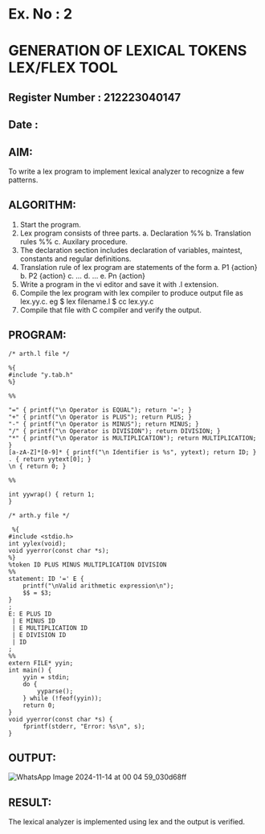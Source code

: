 # Ex. No : 2	
# GENERATION OF LEXICAL TOKENS LEX/FLEX TOOL
## Register Number : 212223040147
## Date : 

## AIM:   
To write a lex program to implement lexical analyzer to recognize a few patterns.

## ALGORITHM:
1.	Start the program.
2.	Lex program consists of three parts.
    a.	Declaration %%
    b.	Translation rules %%
    c.	Auxilary procedure.
3.	The declaration section includes declaration of variables, maintest, constants and regular definitions.
4.	Translation rule of lex program are statements of the form
    a.	P1 {action}
    b.	P2 {action}
    c.	…
    d.	…
    e.	Pn {action}
5.	Write a program in the vi editor and save it with .l extension.
6.	Compile the lex program with lex compiler to produce output file as lex.yy.c. eg $ lex filename.l $ cc lex.yy.c
7.	Compile that file with C compiler and verify the output.

## PROGRAM:
```
/* arth.l file */

%{
#include "y.tab.h"
%}

%%

"=" { printf("\n Operator is EQUAL"); return '='; } 
"+" { printf("\n Operator is PLUS"); return PLUS; }
"-" { printf("\n Operator is MINUS"); return MINUS; }
"/" { printf("\n Operator is DIVISION"); return DIVISION; }
"*" { printf("\n Operator is MULTIPLICATION"); return MULTIPLICATION; } 
[a-zA-Z]*[0-9]* { printf("\n Identifier is %s", yytext); return ID; }
. { return yytext[0]; }
\n { return 0; }

%%

int yywrap() { return 1;
}

```

```
/* arth.y file */

 %{
#include <stdio.h>
int yylex(void);
void yyerror(const char *s);
%}
%token ID PLUS MINUS MULTIPLICATION DIVISION
%%
statement: ID '=' E {
    printf("\nValid arithmetic expression\n");
    $$ = $3;
}
;
E: E PLUS ID
 | E MINUS ID
 | E MULTIPLICATION ID
 | E DIVISION ID
 | ID
;
%%
extern FILE* yyin;
int main() {
    yyin = stdin;
    do {
        yyparse();
    } while (!feof(yyin));
    return 0;
}
void yyerror(const char *s) {
    fprintf(stderr, "Error: %s\n", s);
}

```

## OUTPUT: 

![WhatsApp Image 2024-11-14 at 00 04 59_030d68ff](https://github.com/user-attachments/assets/f60bd590-5a11-44f9-9bb6-b62892280da9)


## RESULT:
The lexical analyzer is implemented using lex and the output is verified.
